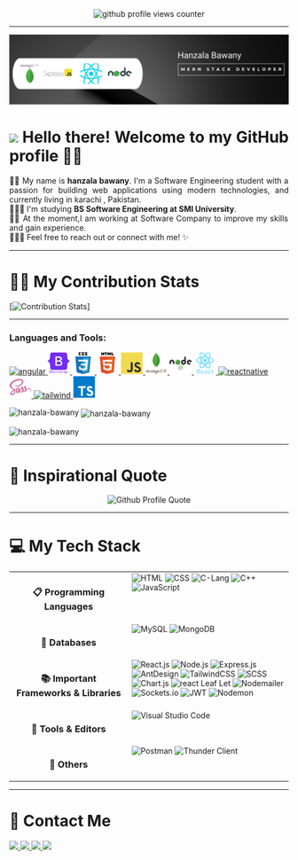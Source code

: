  <!-- Header Banner -->


<div align="center">
  <img src="https://komarev.com/ghpvc/?username=hanzala-bawany&style=for-the-badge&color=blue&base=1000" alt="github profile views counter">
</div>

---

![](https://github.com/hanzala-bawany/hanzala-bawany/blob/main/1.png)
<br>

<!-- Introduction -->

<div align="justify">
  <h1>
    <img src="https://media.giphy.com/media/hvRJCLFzcasrR4ia7z/giphy.gif" width="40">
    Hello there!
    Welcome to my GitHub profile 👋🏻
  </h1>

 👦🏻 My name is **hanzala bawany**. I'm a Software Engineering student with a passion for building web applications using modern technologies,  and currently living in karachi , Pakistan.  <br/>
 👨🏻‍💼 I'm studying **BS Software Engineering at SMI University**. <br/>
 💪🏻 At the moment,I am working at Software Company to improve my skills and gain experience. <br/>
 👨🏻‍💻 Feel free to reach out or connect with me! ✨ <br/>
</div>

---

# 🤝🏻 My Contribution Stats

[![Contribution Stats](https://github-contribution-stats.vercel.app/api/?username=hanzala-bawany)]

---

<h3 align="left">Languages and Tools:</h3>
<p align="left"> <a href="https://angular.io" target="_blank" rel="noreferrer"> <img src="https://angular.io/assets/images/logos/angular/angular.svg" alt="angular" width="40" height="40"/> </a> <a href="https://getbootstrap.com" target="_blank" rel="noreferrer"> <img src="https://raw.githubusercontent.com/devicons/devicon/master/icons/bootstrap/bootstrap-plain-wordmark.svg" alt="bootstrap" width="40" height="40"/> </a> <a href="https://www.w3schools.com/css/" target="_blank" rel="noreferrer"> <img src="https://raw.githubusercontent.com/devicons/devicon/master/icons/css3/css3-original-wordmark.svg" alt="css3" width="40" height="40"/> </a> <a href="https://www.w3.org/html/" target="_blank" rel="noreferrer"> <img src="https://raw.githubusercontent.com/devicons/devicon/master/icons/html5/html5-original-wordmark.svg" alt="html5" width="40" height="40"/> </a> <a href="https://developer.mozilla.org/en-US/docs/Web/JavaScript" target="_blank" rel="noreferrer"> <img src="https://raw.githubusercontent.com/devicons/devicon/master/icons/javascript/javascript-original.svg" alt="javascript" width="40" height="40"/> </a> <a href="https://www.mongodb.com/" target="_blank" rel="noreferrer"> <img src="https://raw.githubusercontent.com/devicons/devicon/master/icons/mongodb/mongodb-original-wordmark.svg" alt="mongodb" width="40" height="40"/> </a> <a href="https://nodejs.org" target="_blank" rel="noreferrer"> <img src="https://raw.githubusercontent.com/devicons/devicon/master/icons/nodejs/nodejs-original-wordmark.svg" alt="nodejs" width="40" height="40"/> </a> <a href="https://reactjs.org/" target="_blank" rel="noreferrer"> <img src="https://raw.githubusercontent.com/devicons/devicon/master/icons/react/react-original-wordmark.svg" alt="react" width="40" height="40"/> </a> <a href="https://reactnative.dev/" target="_blank" rel="noreferrer"> <img src="https://reactnative.dev/img/header_logo.svg" alt="reactnative" width="40" height="40"/> </a> <a href="https://sass-lang.com" target="_blank" rel="noreferrer"> <img src="https://raw.githubusercontent.com/devicons/devicon/master/icons/sass/sass-original.svg" alt="sass" width="40" height="40"/> </a> <a href="https://tailwindcss.com/" target="_blank" rel="noreferrer"> <img src="https://www.vectorlogo.zone/logos/tailwindcss/tailwindcss-icon.svg" alt="tailwind" width="40" height="40"/> </a> <a href="https://www.typescriptlang.org/" target="_blank" rel="noreferrer"> <img src="https://raw.githubusercontent.com/devicons/devicon/master/icons/typescript/typescript-original.svg" alt="typescript" width="40" height="40"/> </a> </p>

<p><img align="left" src="https://github-readme-stats.vercel.app/api/top-langs?username=hanzala-bawany&show_icons=true&locale=en&layout=compact" alt="hanzala-bawany" /></p>

<p>&nbsp;<img align="center" src="https://github-readme-stats.vercel.app/api?username=hanzala-bawany&show_icons=true&locale=en" alt="hanzala-bawany" /></p>

<p><img align="center" src="https://github-readme-streak-stats.herokuapp.com/?user=hanzala-bawany&" alt="hanzala-bawany" /></p>

---

# 💭 Inspirational Quote

<div align="center">
  <img src="https://quotes-github-readme.vercel.app/api?type=horizontal&theme=dracula" alt="Github Profile Quote" />
</div>

---


# 💻 My Tech Stack

<table align="center" width="100%">
  <tr>
    <td align="center" width="200" valign="top">
      <h3>📋 Programming Languages</h3>
    </td>
    <td valign="top">
      <img src="https://img.shields.io/badge/html5-%23E34F26.svg?style=for-the-badge&logo=html5&logoColor=white" alt="HTML" />
      <img src="https://img.shields.io/badge/css-%231572B6.svg?style=for-the-badge&logo=css&logoColor=white" alt="CSS" />
      <img src="https://img.shields.io/badge/C-Lang-%2320232a.svg?style=for-the-badge&logo=C-Lang&logoColor=%2361DAFB" alt="C-Lang" />
      <img src="https://img.shields.io/badge/C++-00599C?style=for-the-badge&logo=cplusplus&logoColor=white" alt="C++" />
      <img src="https://img.shields.io/badge/javascript-%23323330.svg?style=for-the-badge&logo=javascript&logoColor=%23F7DF1E" alt="JavaScript" />
  </td>
  </tr>
  <tr>
    <td align="center" width="200" valign="top">
      <h3>💾 Databases</h3>
    </td>
    <td valign="top">
      <img src="https://img.shields.io/badge/Oracle-F80000.svg?style=for-the-badge&logo=oracle&logoColor=white" alt="MySQL" />
      <img src="https://img.shields.io/badge/MongoDB-%234ea94b.svg?style=for-the-badge&logo=mongodb&logoColor=white" alt="MongoDB" />
    </td>
  </tr>
  <tr>
    <td align="center" width="200" valign="top">
      <h3>📚 Important Frameworks & Libraries</h3>
    </td>
    <td valign="top">
      <img src="https://img.shields.io/badge/react.js-%2320232a.svg?style=for-the-badge&logo=react&logoColor=%2361DAFB" alt="React.js" />
      <img src="https://img.shields.io/badge/node.js-6DA55F?style=for-the-badge&logo=node.js&logoColor=white" alt="Node.js" />
      <img src="https://img.shields.io/badge/express.js-%23404d59.svg?style=for-the-badge&logo=express&logoColor=%2361DAFB" alt="Express.js" />
      <img src="https://img.shields.io/badge/-AntDesign-%230170FE?style=for-the-badge&logo=ant-design&logoColor=white" alt="AntDesign" />
      <img src="https://img.shields.io/badge/tailwindcss-%2338B2AC.svg?style=for-the-badge&logo=tailwind-css&logoColor=white" alt="TailwindCSS" />
      <img src="https://img.shields.io/badge/SCSS-hotpink.svg?style=for-the-badge&logo=sass&logoColor=white" alt="SCSS" />
      <img src="https://img.shields.io/badge/chart.js-F5788D.svg?style=for-the-badge&logo=chart.js&logoColor=white" alt="Chart.js" />
      <img src="https://img.shields.io/badge/React%20Leaflet-3E9A87?style=for-the-badge&logo=leaflet&logoColor=white" alt="react Leaf Let" />
      <img src="https://img.shields.io/badge/Nodemailer-CC2B5D?style=for-the-badge&logo=nodemailer&logoColor=white" alt="Nodemailer" />
      <img src="https://img.shields.io/badge/Socket.IO-010101?style=for-the-badge&logo=socketdotio&logoColor=white" alt="Sockets.io" />
      <img src="https://img.shields.io/badge/JWT-black?style=for-the-badge&logo=JSON%20web%20tokens" alt="JWT" />
      <img src="https://img.shields.io/badge/NODEMON-%23323330.svg?style=for-the-badge&logo=nodemon&logoColor=%BBDEAD" alt="Nodemon" />
      <!-- <img src="https://img.shields.io/badge/MUI-%230081CB.svg?style=for-the-badge&logo=mui&logoColor=white" alt="MUI" /> -->
      <!-- <img src="https://img.shields.io/badge/Semantic%20UI%20React-%2335BDB2.svg?style=for-the-badge&logo=SemanticUIReact&logoColor=white" alt="Semantic UI React" /> -->
      <!-- <img src="https://img.shields.io/badge/Streamlit-%23FE4B4B.svg?style=for-the-badge&logo=streamlit&logoColor=white" alt="Streamlit" /> -->
      <!-- <img src="https://img.shields.io/badge/vite-%23646CFF.svg?style=for-the-badge&logo=vite&logoColor=white" alt="Vite" /> -->
      <!-- <img src="https://img.shields.io/badge/yarn-%232C8EBB.svg?style=for-the-badge&logo=yarn&logoColor=white" alt="Yarn" /> -->
    </td>
  </tr>
  <tr>
    <td align="center" width="200" valign="top">
      <h3>🔨 Tools & Editors</h3>
    </td>
    <td valign="top">
      <img src="https://img.shields.io/badge/Visual%20Studio%20Code-0078d7.svg?style=for-the-badge&logo=visual-studio-code&logoColor=white" alt="Visual Studio Code" />
    </td>
  </tr>
  <tr>
    <td align="center" width="200" valign="top">
      <h3>🥅 Others</h3>
    </td>
    <td valign="top">
      <img src="https://img.shields.io/badge/Postman-FF6C37?style=for-the-badge&logo=postman&logoColor=white" alt="Postman" />
      <img src="https://img.shields.io/badge/ThunderClient-5C4BDB?style=for-the-badge&logo=thunder-client&logoColor=white" alt="Thunder Client" />
    </td>
  </tr>
</table>


---

# 📩 Contact Me

<div align="left">
  
  <!-- Gmail -->
  <a href="mailto:hanzalabawany0@gmail.com" target="_blank">
    <img src="https://img.shields.io/badge/Gmail-D14836?style=for-the-badge&logo=gmail&logoColor=white" />
  </a>
  <!-- LinkedIn -->
  <a href="https://www.linkedin.com/in/hanzala-bawany-05542b2a7/" target="_blank">
    <img src="https://img.shields.io/badge/linkedin-%230077B5.svg?style=for-the-badge&logo=linkedin&logoColor=white" target="_blank" />
  </a>
  <!-- Github -->
  <a href="https://github.com/hanzala-bawany" target="_blank">
    <img src="https://img.shields.io/badge/GitHub-100000?style=for-the-badge&logo=github&logoColor=white" />
  </a>
  <!-- Facebook  -->
  <a href="https://www.facebook.com/profile.php?id=100081905725064" target="_blank">
    <img src="https://img.shields.io/badge/Facebook-%231877F2.svg?style=for-the-badge&logo=Facebook&logoColor=white" />
  </a>
 
</div>
